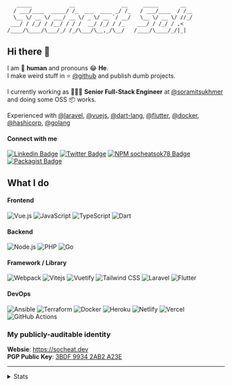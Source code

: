 ```diff
   _____            __               __     _____       __
  / ___/____  _____/ /_  ___  ____ _/ /_   / ___/____  / /__
  \__ \/ __ \/ ___/ __ \/ _ \/ __ `/ __/   \__ \/ __ \/ //_/
 ___/ / /_/ / /__/ / / /  __/ /_/ / /_    ___/ / /_/ / ,<
/____/\____/\___/_/ /_/\___/\__,_/\__/   /____/\____/_/|_|
```

## Hi there 👋

I am 🤖 **human** and pronouns 😂 **He**.  
I make weird stuff in ⭐️ [@github](https://github.com/socheatsok78) and publish dumb projects.  

I currently working as 🧑🏻‍💻 **Senior Full-Stack Engineer** at [@soramitsukhmer](https://github.com/soramitsukhmer) and doing some OSS 📦 works.

Experienced with [@laravel](http://github.com/laravel), [@vuejs](http://github.com/vuejs), [@dart-lang](http://github.com/dart-lang), [@flutter](http://github.com/flutter), [@docker](http://github.com/docker), [@hashicorp](http://github.com/hashicorp), [@golang](https://github.com/golang)


#### Connect with me

[![Linkedin Badge](https://img.shields.io/badge/-Socheat_Sok-0072b1?style=flat&logo=Linkedin&logoColor=white)][linkedin-url]
[![Twitter Badge](https://img.shields.io/badge/-@socheatsok78-00acee?style=flat&logo=Twitter&logoColor=white)][twitter-url]
[![NPM socheatsok78 Badge](https://img.shields.io/badge/-@socheatsok78-CB3837?style=flat&logo=npm&logoColor=white)][npm-socheatsok78-url]
[![Packagist Badge](https://img.shields.io/badge/-@socheatsok78-F58025?style=flat&logo=packagist&logoColor=white)][packagist-url]


## What I do

#### Frontend

![Vue.js](https://img.shields.io/badge/-Vue.js-black?style=flat-square&logo=Vue.js)
![JavaScript](https://img.shields.io/badge/-JavaScript-black?style=flat-square&logo=javascript)
![TypeScript](https://img.shields.io/badge/-TypeScript-black?style=flat-square&logo=TypeScript)
![Dart](https://img.shields.io/badge/-Dart-black?style=flat-square&logo=dart&logoColor=0175C2)

#### Backend

![Node.js](https://img.shields.io/badge/-Node.js-black?style=flat-square&logo=Node.js)
![PHP](https://img.shields.io/badge/-PHP-black?style=flat-square&logo=php&logoColor=white)
![Go](https://img.shields.io/badge/-Go-black?style=flat-square&logo=go)

#### Framework / Library

![Webpack](https://img.shields.io/badge/-Webpack-black?style=flat-square&logo=webpack)
![Vitejs](https://img.shields.io/badge/-Vite-black?style=flat-square&logo=vite)
![Vuetify](https://img.shields.io/badge/-Vuetify-black?style=flat-square&logoColor=1867C0&logo=vuetify)
![Tailwind CSS](https://img.shields.io/badge/-Tailwind_CSS-black?style=flat-square&logo=tailwind-css)
![Laravel](https://img.shields.io/badge/-Laravel-black?style=flat-square&logo=laravel)
![Flutter](https://img.shields.io/badge/-Flutter-black?style=flat-square&logo=flutter&logoColor=02569B)

#### DevOps

![Ansible](https://img.shields.io/badge/-Ansible-black?style=flat-square&logo=ansible&logoColor=EE0000)
![Terraform](https://img.shields.io/badge/-Terraform-black?style=flat-square&logo=terraform&logoColor=7B42BC)
![Docker](https://img.shields.io/badge/-Docker-black?style=flat-square&logo=docker)
![Heroku](https://img.shields.io/badge/-Heroku-black?style=flat-square&logo=heroku)
![Netlify](https://img.shields.io/badge/-Netlify-black?style=flat-square&logo=netlify)
![Vercel](https://img.shields.io/badge/-Vercel-black?style=flat-square&logo=vercel)
![GitHub Actions](https://img.shields.io/badge/-GitHub_Actions-black?style=flat-square&logo=github-actions&logoColor=white)

### My publicly-auditable identity

**Websie**: https://socheat.dev  
**PGP Public Key**: [3BDF 9934 2AB2 A23E][keybase-public-key]

<!-- Links -->
[twitter-url]: https://twitter.com/socheatsok78
[linkedin-url]: https://www.linkedin.com/in/socheatsok78
[keybase-url]: https://keybase.io/andrewalex
[keybase-public-key]: https://keybase.io/socheatsok78/pgp_keys.asc
[npm-socheatsok78-url]: https://www.npmjs.com/org/socheatsok78
[packagist-url]: https://packagist.org/users/socheatsok78/

---
<!-- Stats -->
<details>
   <summary>Stats</summary>
   <br>
   <img src="https://visitor-badge.glitch.me/badge?page_id=socheatsok78.socheatsok78" alt="visitor">
</details>
